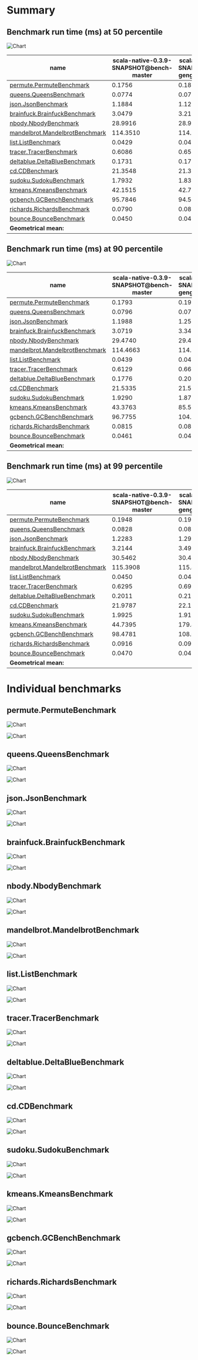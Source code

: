 # Summary
## Benchmark run time (ms) at 50 percentile 
![Chart](relative_percentile_50.png)

|name | scala-native-0.3.9-SNAPSHOT@bench-master | scala-native-0.3.9-SNAPSHOT@bench-gengc-25-4-true-1 | |
| -- | -- | -- | -- |
|[permute.PermuteBenchmark](#permutepermutebenchmark)|0.1756|0.1874|+6.74%|
|[queens.QueensBenchmark](#queensqueensbenchmark)|0.0774|0.0776|+0.31%|
|[json.JsonBenchmark](#jsonjsonbenchmark)|1.1884|1.1255|__-5.30%__|
|[brainfuck.BrainfuckBenchmark](#brainfuckbrainfuckbenchmark)|3.0479|3.2112|+5.36%|
|[nbody.NbodyBenchmark](#nbodynbodybenchmark)|28.9916|28.9625|__-0.10%__|
|[mandelbrot.MandelbrotBenchmark](#mandelbrotmandelbrotbenchmark)|114.3510|114.3664|+0.01%|
|[list.ListBenchmark](#listlistbenchmark)|0.0429|0.0424|__-0.99%__|
|[tracer.TracerBenchmark](#tracertracerbenchmark)|0.6086|0.6523|+7.19%|
|[deltablue.DeltaBlueBenchmark](#deltabluedeltabluebenchmark)|0.1731|0.1776|+2.60%|
|[cd.CDBenchmark](#cdcdbenchmark)|21.3548|21.3348|__-0.09%__|
|[sudoku.SudokuBenchmark](#sudokusudokubenchmark)|1.7932|1.8352|+2.35%|
|[kmeans.KmeansBenchmark](#kmeanskmeansbenchmark)|42.1515|42.7966|+1.53%|
|[gcbench.GCBenchBenchmark](#gcbenchgcbenchbenchmark)|95.7846|94.5018|__-1.34%__|
|[richards.RichardsBenchmark](#richardsrichardsbenchmark)|0.0790|0.0833|+5.48%|
|[bounce.BounceBenchmark](#bouncebouncebenchmark)|0.0450|0.0462|+2.56%|
| __Geometrical mean:__|| |+1.70%|
## Benchmark run time (ms) at 90 percentile 
![Chart](relative_percentile_90.png)

|name | scala-native-0.3.9-SNAPSHOT@bench-master | scala-native-0.3.9-SNAPSHOT@bench-gengc-25-4-true-1 | |
| -- | -- | -- | -- |
|[permute.PermuteBenchmark](#permutepermutebenchmark)|0.1793|0.1919|+7.04%|
|[queens.QueensBenchmark](#queensqueensbenchmark)|0.0796|0.0795|__-0.16%__|
|[json.JsonBenchmark](#jsonjsonbenchmark)|1.1988|1.2509|+4.34%|
|[brainfuck.BrainfuckBenchmark](#brainfuckbrainfuckbenchmark)|3.0719|3.3465|+8.94%|
|[nbody.NbodyBenchmark](#nbodynbodybenchmark)|29.4740|29.4351|__-0.13%__|
|[mandelbrot.MandelbrotBenchmark](#mandelbrotmandelbrotbenchmark)|114.4663|114.5005|+0.03%|
|[list.ListBenchmark](#listlistbenchmark)|0.0439|0.0436|__-0.82%__|
|[tracer.TracerBenchmark](#tracertracerbenchmark)|0.6129|0.6625|+8.09%|
|[deltablue.DeltaBlueBenchmark](#deltabluedeltabluebenchmark)|0.1776|0.2029|+14.29%|
|[cd.CDBenchmark](#cdcdbenchmark)|21.5335|21.5264|__-0.03%__|
|[sudoku.SudokuBenchmark](#sudokusudokubenchmark)|1.9290|1.8785|__-2.62%__|
|[kmeans.KmeansBenchmark](#kmeanskmeansbenchmark)|43.3763|85.5012|+97.11%|
|[gcbench.GCBenchBenchmark](#gcbenchgcbenchbenchmark)|96.7755|104.3079|+7.78%|
|[richards.RichardsBenchmark](#richardsrichardsbenchmark)|0.0815|0.0860|+5.50%|
|[bounce.BounceBenchmark](#bouncebouncebenchmark)|0.0461|0.0464|+0.64%|
| __Geometrical mean:__|| |+8.21%|
## Benchmark run time (ms) at 99 percentile 
![Chart](relative_percentile_99.png)

|name | scala-native-0.3.9-SNAPSHOT@bench-master | scala-native-0.3.9-SNAPSHOT@bench-gengc-25-4-true-1 | |
| -- | -- | -- | -- |
|[permute.PermuteBenchmark](#permutepermutebenchmark)|0.1948|0.1963|+0.80%|
|[queens.QueensBenchmark](#queensqueensbenchmark)|0.0828|0.0821|__-0.79%__|
|[json.JsonBenchmark](#jsonjsonbenchmark)|1.2283|1.2953|+5.45%|
|[brainfuck.BrainfuckBenchmark](#brainfuckbrainfuckbenchmark)|3.2144|3.4995|+8.87%|
|[nbody.NbodyBenchmark](#nbodynbodybenchmark)|30.5462|30.4087|__-0.45%__|
|[mandelbrot.MandelbrotBenchmark](#mandelbrotmandelbrotbenchmark)|115.3908|115.4521|+0.05%|
|[list.ListBenchmark](#listlistbenchmark)|0.0450|0.0449|__-0.26%__|
|[tracer.TracerBenchmark](#tracertracerbenchmark)|0.6295|0.6939|+10.22%|
|[deltablue.DeltaBlueBenchmark](#deltabluedeltabluebenchmark)|0.2011|0.2158|+7.31%|
|[cd.CDBenchmark](#cdcdbenchmark)|21.9787|22.1114|+0.60%|
|[sudoku.SudokuBenchmark](#sudokusudokubenchmark)|1.9925|1.9197|__-3.65%__|
|[kmeans.KmeansBenchmark](#kmeanskmeansbenchmark)|44.7395|179.4403|+301.08%|
|[gcbench.GCBenchBenchmark](#gcbenchgcbenchbenchmark)|98.4781|108.0747|+9.74%|
|[richards.RichardsBenchmark](#richardsrichardsbenchmark)|0.0916|0.0909|__-0.68%__|
|[bounce.BounceBenchmark](#bouncebouncebenchmark)|0.0470|0.0482|+2.44%|
| __Geometrical mean:__|| |+12.50%|
# Individual benchmarks
## permute.PermuteBenchmark
![Chart](percentile_permute.PermuteBenchmark.png)

![Chart](example_run_3_permute.PermuteBenchmark.png)

## queens.QueensBenchmark
![Chart](percentile_queens.QueensBenchmark.png)

![Chart](example_run_3_queens.QueensBenchmark.png)

## json.JsonBenchmark
![Chart](percentile_json.JsonBenchmark.png)

![Chart](example_run_3_json.JsonBenchmark.png)

## brainfuck.BrainfuckBenchmark
![Chart](percentile_brainfuck.BrainfuckBenchmark.png)

![Chart](example_run_3_brainfuck.BrainfuckBenchmark.png)

## nbody.NbodyBenchmark
![Chart](percentile_nbody.NbodyBenchmark.png)

![Chart](example_run_3_nbody.NbodyBenchmark.png)

## mandelbrot.MandelbrotBenchmark
![Chart](percentile_mandelbrot.MandelbrotBenchmark.png)

![Chart](example_run_3_mandelbrot.MandelbrotBenchmark.png)

## list.ListBenchmark
![Chart](percentile_list.ListBenchmark.png)

![Chart](example_run_3_list.ListBenchmark.png)

## tracer.TracerBenchmark
![Chart](percentile_tracer.TracerBenchmark.png)

![Chart](example_run_3_tracer.TracerBenchmark.png)

## deltablue.DeltaBlueBenchmark
![Chart](percentile_deltablue.DeltaBlueBenchmark.png)

![Chart](example_run_3_deltablue.DeltaBlueBenchmark.png)

## cd.CDBenchmark
![Chart](percentile_cd.CDBenchmark.png)

![Chart](example_run_3_cd.CDBenchmark.png)

## sudoku.SudokuBenchmark
![Chart](percentile_sudoku.SudokuBenchmark.png)

![Chart](example_run_3_sudoku.SudokuBenchmark.png)

## kmeans.KmeansBenchmark
![Chart](percentile_kmeans.KmeansBenchmark.png)

![Chart](example_run_3_kmeans.KmeansBenchmark.png)

## gcbench.GCBenchBenchmark
![Chart](percentile_gcbench.GCBenchBenchmark.png)

![Chart](example_run_3_gcbench.GCBenchBenchmark.png)

## richards.RichardsBenchmark
![Chart](percentile_richards.RichardsBenchmark.png)

![Chart](example_run_3_richards.RichardsBenchmark.png)

## bounce.BounceBenchmark
![Chart](percentile_bounce.BounceBenchmark.png)

![Chart](example_run_3_bounce.BounceBenchmark.png)

